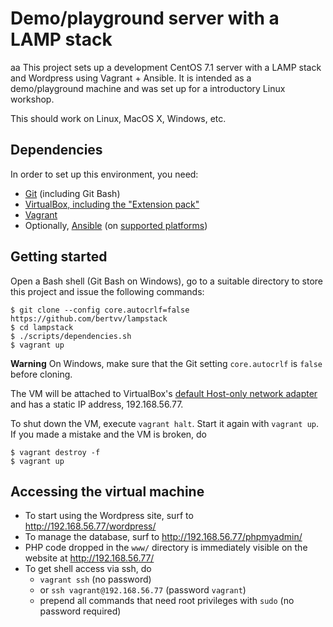 # Demo/playground server with a LAMP stack

aa
This project sets up a development CentOS 7.1 server with a LAMP stack and Wordpress using Vagrant + Ansible. It is intended as a demo/playground machine and was set up for a introductory Linux workshop.

This should work on Linux, MacOS X, Windows, etc.

## Dependencies

In order to set up this environment, you need:

* [Git](https://git-scm.com/downloads) (including Git Bash)
* [VirtualBox, including the "Extension pack"](https://www.virtualbox.org/wiki/Downloads/)
* [Vagrant](https://www.vagrantup.com/downloads.html)
* Optionally, [Ansible](http://docs.ansible.com/intro_installation.html) (on [supported platforms](http://docs.ansible.com/intro_installation.html#control-machine-requirements))

## Getting started

Open a Bash shell (Git Bash on Windows), go to a suitable directory to store this project and issue the following commands:

```ShellSession
$ git clone --config core.autocrlf=false https://github.com/bertvv/lampstack
$ cd lampstack
$ ./scripts/dependencies.sh
$ vagrant up
```

**Warning** On Windows, make sure that the Git setting `core.autocrlf` is `false` before cloning.

The VM will be attached to VirtualBox's [default Host-only network adapter](https://askubuntu.com/questions/198452/no-host-only-adapter-selected) and has a static IP address, 192.168.56.77.

To shut down the VM, execute `vagrant halt`. Start it again with `vagrant up`. If you made a mistake and the VM is broken, do

```ShellSession
$ vagrant destroy -f
$ vagrant up
```

## Accessing the virtual machine

* To start using the Wordpress site, surf to <http://192.168.56.77/wordpress/>
* To manage the database, surf to <http://192.168.56.77/phpmyadmin/>
* PHP code dropped in the `www/` directory is immediately visible on the website at <http://192.168.56.77/>
* To get shell access via ssh, do
    * `vagrant ssh` (no password)
    * or `ssh vagrant@192.168.56.77` (password `vagrant`)
    * prepend all commands that need root privileges with `sudo` (no password required)

